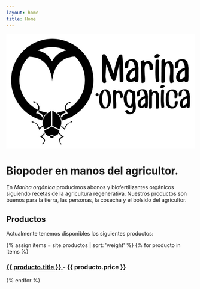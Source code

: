 ```yaml
---
layout: home
title: Home
---
```


<img src="/public/img/logo-700.jpg" alt="Marina orgánica." title="Marina orgánica.">

# Biopoder en manos del agricultor.

En _Marina orgánica_ producimos abonos y biofertilizantes orgánicos siguiendo recetas de la agricultura regenerativa. Nuestros productos son buenos para la tierra, las personas, la cosecha y el bolsido del agricultor.

## Productos

Actualmente tenemos disponibles los siguientes productos:

<div class="productos">
  {% assign items = site.productos | sort: 'weight' %}
  {% for producto in items %}
  <div class="producto">
    <h3 class="producto-title">
      <a href="{{ site.baseurl }}{{ producto.url }}">
        {{ producto.title }}
      </a> - {{ producto.price }}
    </h3>
  </div>
  {% endfor %}
</div>
